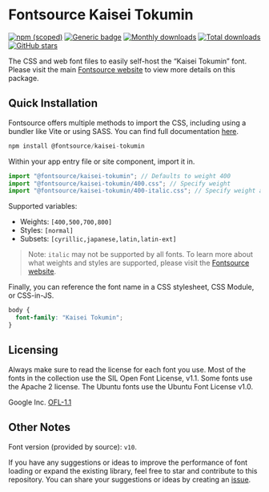 # Fontsource Kaisei Tokumin

[![npm (scoped)](https://img.shields.io/npm/v/@fontsource/kaisei-tokumin?color=brightgreen)](https://www.npmjs.com/package/@fontsource/kaisei-tokumin) [![Generic badge](https://img.shields.io/badge/fontsource-passing-brightgreen)](https://github.com/fontsource/fontsource) [![Monthly downloads](https://badgen.net/npm/dm/@fontsource/kaisei-tokumin)](https://github.com/fontsource/fontsource) [![Total downloads](https://badgen.net/npm/dt/@fontsource/kaisei-tokumin)](https://github.com/fontsource/fontsource) [![GitHub stars](https://img.shields.io/github/stars/fontsource/fontsource.svg?style=social&label=Star)](https://github.com/fontsource/fontsource/stargazers)

The CSS and web font files to easily self-host the “Kaisei Tokumin” font. Please visit the main [Fontsource website](https://fontsource.org/fonts/kaisei-tokumin) to view more details on this package.

## Quick Installation

Fontsource offers multiple methods to import the CSS, including using a bundler like Vite or using SASS. You can find full documentation [here](https://fontsource.org/docs/getting-started/introduction).

```javascript
npm install @fontsource/kaisei-tokumin
```

Within your app entry file or site component, import it in.

```javascript
import "@fontsource/kaisei-tokumin"; // Defaults to weight 400
import "@fontsource/kaisei-tokumin/400.css"; // Specify weight
import "@fontsource/kaisei-tokumin/400-italic.css"; // Specify weight and style
```

Supported variables:
- Weights: `[400,500,700,800]`
- Styles: `[normal]`
- Subsets: `[cyrillic,japanese,latin,latin-ext]`

> Note: `italic` may not be supported by all fonts. To learn more about what weights and styles are supported, please visit the [Fontsource website](https://fontsource.org/fonts/kaisei-tokumin).

Finally, you can reference the font name in a CSS stylesheet, CSS Module, or CSS-in-JS.

```css
body {
  font-family: "Kaisei Tokumin";
}
```

## Licensing
Always make sure to read the license for each font you use. Most of the fonts in the collection use the SIL Open Font License, v1.1. Some fonts use the Apache 2 license. The Ubuntu fonts use the Ubuntu Font License v1.0.

Google Inc.
[OFL-1.1](http://scripts.sil.org/OFL)

## Other Notes
Font version (provided by source): `v10`.

If you have any suggestions or ideas to improve the performance of font loading or expand the existing library, feel free to star and contribute to this repository. You can share your suggestions or ideas by creating an [issue](https://github.com/fontsource/fontsource/issues).